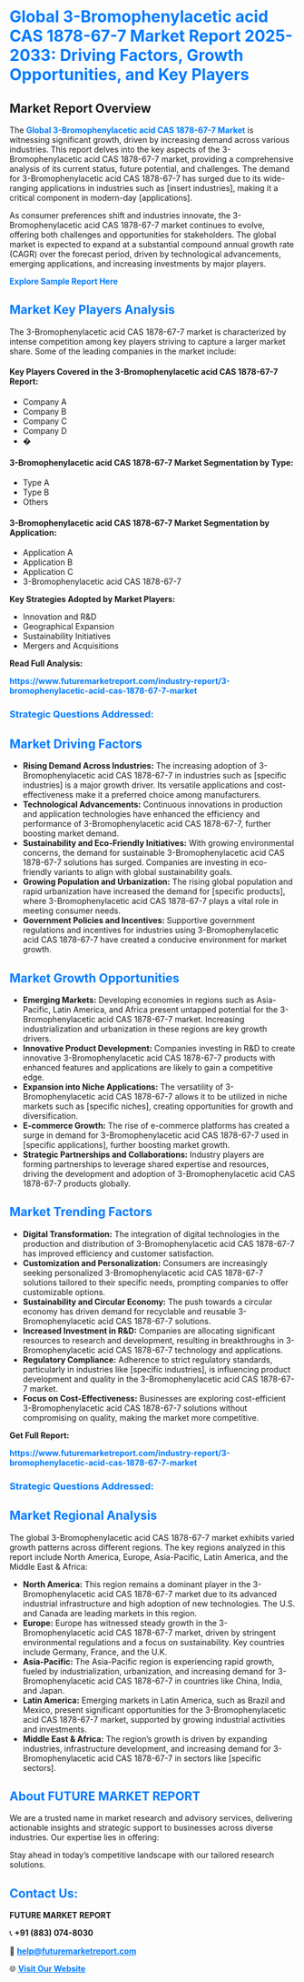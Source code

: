 <h1 style="color: #007BFF;">Global 3-Bromophenylacetic acid CAS 1878-67-7 Market Report 2025-2033: Driving Factors, Growth Opportunities, and Key Players</h1>

<section id="overview">
<h2>Market Report Overview</h2>
<p>The <a href="https://www.futuremarketreport.com/industry-report/3-bromophenylacetic-acid-cas-1878-67-7-market" style="color: #007BFF; text-decoration: none;"><strong>Global 3-Bromophenylacetic acid CAS 1878-67-7 Market</strong></a> is witnessing significant growth, driven by increasing demand across various industries. This report delves into the key aspects of the 3-Bromophenylacetic acid CAS 1878-67-7 market, providing a comprehensive analysis of its current status, future potential, and challenges. The demand for 3-Bromophenylacetic acid CAS 1878-67-7 has surged due to its wide-ranging applications in industries such as [insert industries], making it a critical component in modern-day [applications].</p>
<p>As consumer preferences shift and industries innovate, the 3-Bromophenylacetic acid CAS 1878-67-7 market continues to evolve, offering both challenges and opportunities for stakeholders. The global market is expected to expand at a substantial compound annual growth rate (CAGR) over the forecast period, driven by technological advancements, emerging applications, and increasing investments by major players.</p>
</section>

<section id="overview">
<p><a href="https://www.futuremarketreport.com/request-sample/reportId=111125" style="color: #007BFF; text-decoration: none;"><strong>Explore Sample Report Here</strong></a></p>
</section>

<section id="key-players">
<h2 style="color: #007BFF;">Market Key Players Analysis</h2>
<p>The 3-Bromophenylacetic acid CAS 1878-67-7 market is characterized by intense competition among key players striving to capture a larger market share. Some of the leading companies in the market include:</p>
<h4>Key Players Covered in the 3-Bromophenylacetic acid CAS 1878-67-7 Report:</h4>
<ul><li>Company A</li><li>Company B</li><li>Company C</li><li>Company D</li><li>�</li></ul>
<h4>3-Bromophenylacetic acid CAS 1878-67-7 Market Segmentation by Type:</h4>
<ul><li>Type A</li><li>Type B</li><li>Others</li></ul>

<h4>3-Bromophenylacetic acid CAS 1878-67-7 Market Segmentation by Application:</h4>
<ul><li>Application A</li><li>Application B</li><li>Application C</li><li>3-Bromophenylacetic acid CAS 1878-67-7</li></ul>
<p><strong>Key Strategies Adopted by Market Players:</strong></p>
<ul>
<li>Innovation and R&D</li>
<li>Geographical Expansion</li>
<li>Sustainability Initiatives</li>
<li>Mergers and Acquisitions</li>
</ul>
</section>

<section>
<p><strong>Read Full Analysis: </strong></p><a href="https://www.futuremarketreport.com/industry-report/3-bromophenylacetic-acid-cas-1878-67-7-market" style="color: #007BFF; text-decoration: none;"><strong>https://www.futuremarketreport.com/industry-report/3-bromophenylacetic-acid-cas-1878-67-7-market</strong></a>
<h3 style="color: #007BFF;">Strategic Questions Addressed:</h3>
</section>

<section id="driving-factors">
<h2 style="color: #007BFF;">Market Driving Factors</h2>
<ul>
<li><strong>Rising Demand Across Industries:</strong> The increasing adoption of 3-Bromophenylacetic acid CAS 1878-67-7 in industries such as [specific industries] is a major growth driver. Its versatile applications and cost-effectiveness make it a preferred choice among manufacturers.</li>
<li><strong>Technological Advancements:</strong> Continuous innovations in production and application technologies have enhanced the efficiency and performance of 3-Bromophenylacetic acid CAS 1878-67-7, further boosting market demand.</li>
<li><strong>Sustainability and Eco-Friendly Initiatives:</strong> With growing environmental concerns, the demand for sustainable 3-Bromophenylacetic acid CAS 1878-67-7 solutions has surged. Companies are investing in eco-friendly variants to align with global sustainability goals.</li>
<li><strong>Growing Population and Urbanization:</strong> The rising global population and rapid urbanization have increased the demand for [specific products], where 3-Bromophenylacetic acid CAS 1878-67-7 plays a vital role in meeting consumer needs.</li>
<li><strong>Government Policies and Incentives:</strong> Supportive government regulations and incentives for industries using 3-Bromophenylacetic acid CAS 1878-67-7 have created a conducive environment for market growth.</li>
</ul>
</section>

<section id="growth-opportunities">
<h2 style="color: #007BFF;">Market Growth Opportunities</h2>
<ul>
<li><strong>Emerging Markets:</strong> Developing economies in regions such as Asia-Pacific, Latin America, and Africa present untapped potential for the 3-Bromophenylacetic acid CAS 1878-67-7 market. Increasing industrialization and urbanization in these regions are key growth drivers.</li>
<li><strong>Innovative Product Development:</strong> Companies investing in R&D to create innovative 3-Bromophenylacetic acid CAS 1878-67-7 products with enhanced features and applications are likely to gain a competitive edge.</li>
<li><strong>Expansion into Niche Applications:</strong> The versatility of 3-Bromophenylacetic acid CAS 1878-67-7 allows it to be utilized in niche markets such as [specific niches], creating opportunities for growth and diversification.</li>
<li><strong>E-commerce Growth:</strong> The rise of e-commerce platforms has created a surge in demand for 3-Bromophenylacetic acid CAS 1878-67-7 used in [specific applications], further boosting market growth.</li>
<li><strong>Strategic Partnerships and Collaborations:</strong> Industry players are forming partnerships to leverage shared expertise and resources, driving the development and adoption of 3-Bromophenylacetic acid CAS 1878-67-7 products globally.</li>
</ul>
</section>

<section id="trending-factors">
<h2 style="color: #007BFF;">Market Trending Factors</h2>
<ul>
<li><strong>Digital Transformation:</strong> The integration of digital technologies in the production and distribution of 3-Bromophenylacetic acid CAS 1878-67-7 has improved efficiency and customer satisfaction.</li>
<li><strong>Customization and Personalization:</strong> Consumers are increasingly seeking personalized 3-Bromophenylacetic acid CAS 1878-67-7 solutions tailored to their specific needs, prompting companies to offer customizable options.</li>
<li><strong>Sustainability and Circular Economy:</strong> The push towards a circular economy has driven demand for recyclable and reusable 3-Bromophenylacetic acid CAS 1878-67-7 solutions.</li>
<li><strong>Increased Investment in R&D:</strong> Companies are allocating significant resources to research and development, resulting in breakthroughs in 3-Bromophenylacetic acid CAS 1878-67-7 technology and applications.</li>
<li><strong>Regulatory Compliance:</strong> Adherence to strict regulatory standards, particularly in industries like [specific industries], is influencing product development and quality in the 3-Bromophenylacetic acid CAS 1878-67-7 market.</li>
<li><strong>Focus on Cost-Effectiveness:</strong> Businesses are exploring cost-efficient 3-Bromophenylacetic acid CAS 1878-67-7 solutions without compromising on quality, making the market more competitive.</li>
</ul>
</section>

<section>
<p><strong>Get Full Report: </strong></p><a href="https://www.futuremarketreport.com/industry-report/3-bromophenylacetic-acid-cas-1878-67-7-market" style="color: #007BFF; text-decoration: none;"><strong>https://www.futuremarketreport.com/industry-report/3-bromophenylacetic-acid-cas-1878-67-7-market</strong></a>
<h3 style="color: #007BFF;">Strategic Questions Addressed:</h3>
</section>


<section id="regional-analysis">
<h2 style="color: #007BFF;">Market Regional Analysis</h2>
<p>The global 3-Bromophenylacetic acid CAS 1878-67-7 market exhibits varied growth patterns across different regions. The key regions analyzed in this report include North America, Europe, Asia-Pacific, Latin America, and the Middle East & Africa:</p>
<ul>
<li><strong>North America:</strong> This region remains a dominant player in the 3-Bromophenylacetic acid CAS 1878-67-7 market due to its advanced industrial infrastructure and high adoption of new technologies. The U.S. and Canada are leading markets in this region.</li>
<li><strong>Europe:</strong> Europe has witnessed steady growth in the 3-Bromophenylacetic acid CAS 1878-67-7 market, driven by stringent environmental regulations and a focus on sustainability. Key countries include Germany, France, and the U.K.</li>
<li><strong>Asia-Pacific:</strong> The Asia-Pacific region is experiencing rapid growth, fueled by industrialization, urbanization, and increasing demand for 3-Bromophenylacetic acid CAS 1878-67-7 in countries like China, India, and Japan.</li>
<li><strong>Latin America:</strong> Emerging markets in Latin America, such as Brazil and Mexico, present significant opportunities for the 3-Bromophenylacetic acid CAS 1878-67-7 market, supported by growing industrial activities and investments.</li>
<li><strong>Middle East & Africa:</strong> The region’s growth is driven by expanding industries, infrastructure development, and increasing demand for 3-Bromophenylacetic acid CAS 1878-67-7 in sectors like [specific sectors].</li>
</ul>
</section>

<footer>
<h2 style="color: #007BFF;">About FUTURE MARKET REPORT</h2>
<p>We are a trusted name in market research and advisory services, delivering actionable insights and strategic support to businesses across diverse industries. Our expertise lies in offering:</p>

<p>Stay ahead in today’s competitive landscape with our tailored research solutions.</p>

<h2 style="color: #007BFF;">Contact Us:</h2>
<p><strong>FUTURE MARKET REPORT</strong></p>
<p>📞 <strong>+91 (883) 074-8030</strong></p>
<p>📧 <strong><a href="mailto:help@futuremarketreport.com" style="color: #007BFF;">help@futuremarketreport.com</a></strong></p>
<p>🌐 <strong><a href="https://www.futuremarketreport.com/" style="color: #007BFF;">Visit Our Website</a></strong></p>
</footer>